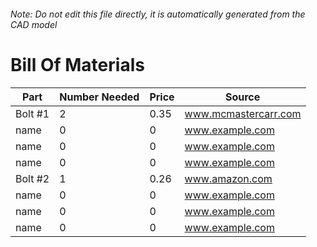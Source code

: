 ###### Note: Do not edit this file directly, it is automatically generated from the CAD model 
# Bill Of Materials 
 |Part|Number Needed|Price|Source| 
 |----|----------|-----|-----|
|Bolt #1|2|0.35|www.mcmastercarr.com|
|name|0|0|www.example.com|
|name|0|0|www.example.com|
|name|0|0|www.example.com|
|Bolt #2|1|0.26|www.amazon.com|
|name|0|0|www.example.com|
|name|0|0|www.example.com|
|name|0|0|www.example.com|